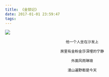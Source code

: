 ```yaml
---
title: 《金锁记》
date: 2017-01-01 23:59:47
tags: 
---
```


![](http://p1.bpimg.com/567571/f8a79f336eb4158c.jpg)

<!--more-->

<center>

	他一个人坐在沙发上

	房里有金粉金莎深埋的宁静

	外面风雨琳琅

	漫山遍野都是今天
	
</center>


  [1]: ./images/e8dd7cd925629d195662059b5fe058f1765eb036477c7-yIfH0g_fw658.jpg "e8dd7cd925629d195662059b5fe058f1765eb036477c7-yIfH0g_fw658.jpg"
  [2]: ./images/9f49ad747ba156a216b53b3dde5ab9e0180282fe8a77-1uFZOS_fw658.jpg "9f49ad747ba156a216b53b3dde5ab9e0180282fe8a77-1uFZOS_fw658.jpg"
